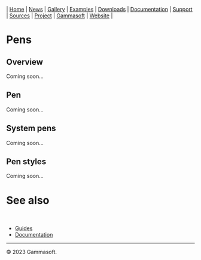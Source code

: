 | [Home](home.md) | [News](news.md) | [Gallery](gallery.md) | [Examples](examples.md) | [Downloads](downloads.md) | [Documentation](documentation.md) | [Support](support.md) | [Sources](https://github.com/gammasoft71/xtd) | [Project](https://sourceforge.net/projects/xtdpro/) | [Gammasoft](gammasoft.md) | [Website](https://gammasoft71.wixsite.com/xtdpro) |

# Pens

## Overview

Coming soon...

## Pen

Coming soon...

## System pens

Coming soon...

## Pen styles

Coming soon...

# See also
​
* [Guides](guides.md)
* [Documentation](documentation.md)

______________________________________________________________________________________________

© 2023 Gammasoft.
